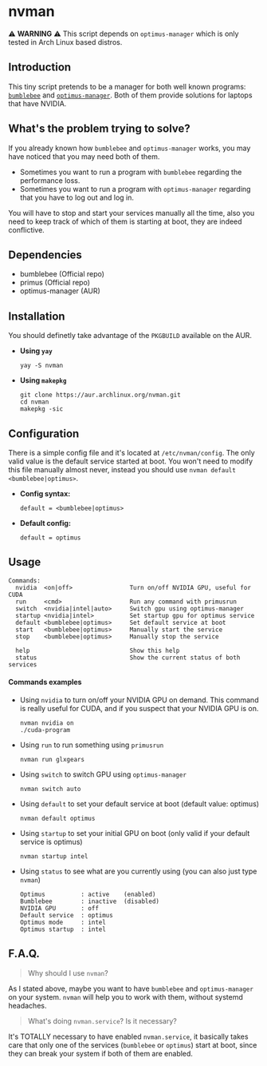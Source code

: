 # nvman

:warning: **WARNING** :warning: This script depends on `optimus-manager` which is only tested in
Arch Linux based distros.
## Introduction

This tiny script pretends to be a manager for both well known programs:
[`bumblebee`](https://github.com/Bumblebee-Project/Bumblebee) and
[`optimus-manager`](https://github.com/Askannz/optimus-manager). Both of them provide
solutions for laptops that have NVIDIA.

## What's the problem trying to solve?
If you already known how `bumblebee` and `optimus-manager` works, you may have noticed
that you may need both of them.

- Sometimes you want to run a program with `bumblebee` regarding the performance loss.
- Sometimes you want to run a program with `optimus-manager` regarding that you have to
    log out and log in.

You will have to stop and start your services manually all the time, also you need to keep
track of which of them is starting at boot, they are indeed conflictive.


## Dependencies 
- bumblebee (Official repo)
- primus (Official repo)
- optimus-manager (AUR)

## Installation
You should definetly take advantage of the `PKGBUILD` available on the AUR.

- **Using `yay`**
    ```
    yay -S nvman
    ```

- **Using `makepkg`**
    ```
    git clone https://aur.archlinux.org/nvman.git
    cd nvman
    makepkg -sic
    ```

## Configuration
There is a simple config file and it's located at `/etc/nvman/config`. The only valid
value is the default service started at boot. You won't need to modify this file manually
almost never, instead you should use `nvman default <bumblebee|optimus>`.


- **Config syntax:**
    ```
    default = <bumblebee|optimus>
    ```

- **Default config:**
    ```
    default = optimus
    ```

## Usage 

```
Commands:
  nvidia  <on|off>                Turn on/off NVIDIA GPU, useful for CUDA
  run     <cmd>                   Run any command with primusrun
  switch  <nvidia|intel|auto>     Switch gpu using optimus-manager
  startup <nvidia|intel>          Set startup gpu for optimus service
  default <bumblebee|optimus>     Set default service at boot
  start   <bumblebee|optimus>     Manually start the service
  stop    <bumblebee|optimus>     Manually stop the service

  help                            Show this help
  status                          Show the current status of both services
```

#### Commands examples

- Using `nvidia` to turn on/off your NVIDIA GPU on demand. This command is really useful
    for CUDA, and if you suspect that your NVIDIA GPU is on.
    ```
    nvman nvidia on
    ./cuda-program
    ```

- Using `run` to run something using `primusrun`
    ```
    nvman run glxgears
    ```

- Using `switch` to switch GPU using `optimus-manager`
    ```
    nvman switch auto
    ```

- Using `default` to set your default service at boot (default value: optimus)
    ```
    nvman default optimus
    ```

- Using `startup` to set your initial GPU on boot (only valid if your default service is
    optimus)

	```
    nvman startup intel
	```

- Using `status` to see what are you currently using (you can also just type `nvman`)
    ```
    Optimus          : active    (enabled)
    Bumblebee        : inactive  (disabled)
    NVIDIA GPU       : off
    Default service  : optimus
    Optimus mode     : intel
    Optimus startup  : intel
    ```

## F.A.Q.

> Why should I use `nvman`?

As I stated above, maybe you want to have `bumblebee` and `optimus-manager` on your
system. `nvman` will help you to work with them, without systemd headaches.

> What's doing `nvman.service`? Is it necessary?

It's TOTALLY necessary to have enabled `nvman.service`, it basically takes care that only
one of the services (`bumblebee` or `optimus`) start at boot, since they can break your
system if both of them are enabled.


